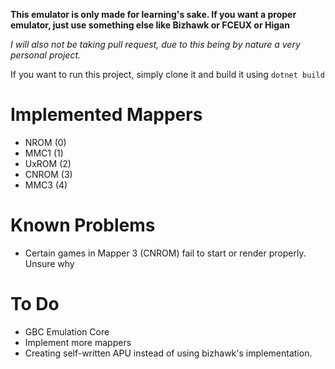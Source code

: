 **This emulator is only made for learning's sake. If you want a proper emulator, just use something else like Bizhawk or FCEUX or Higan**

*I will also not be taking pull request, due to this being by nature a very personal project.*

If you want to run this project, simply clone it and build it using `dotnet build`


# Implemented Mappers
- NROM (0)
- MMC1 (1)
- UxROM (2)
- CNROM (3)
- MMC3 (4)

# Known Problems
- Certain games in Mapper 3 (CNROM) fail to start or render properly. Unsure why

# To Do
- GBC Emulation Core
- Implement more mappers
- Creating self-written APU instead of using bizhawk's implementation.
